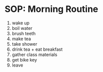 # SOP: Morning Routine
1. wake up
2. boil water
3. brush teeth
4. make tea
5. take shower
6. drink tea + eat breakfast
7. gather class materials
8. get bike key
9. leave
